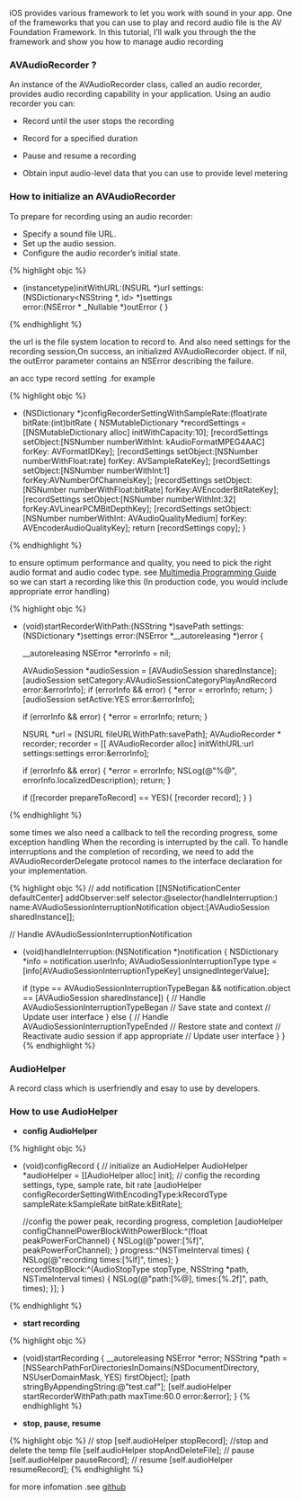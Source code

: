 ---
---

iOS provides various framework to let you work with sound in your app. One of the frameworks that you can use to play and record audio file is the AV Foundation Framework. In this tutorial, I’ll walk you through the  the framework and show you how to manage audio recording

### AVAudioRecorder ?
An instance of the AVAudioRecorder class, called an audio recorder, provides audio recording capability in your application. Using an audio recorder you can:

- Record until the user stops the recording

- Record for a specified duration

- Pause and resume a recording

- Obtain input audio-level data that you can use to provide level metering
 
### How to initialize an AVAudioRecorder

To prepare for recording using an audio recorder:

- Specify a sound file URL.
- Set up the audio session.
- Configure the audio recorder’s initial state.


{% highlight objc %}

- (instancetype)initWithURL:(NSURL *)url 
                   settings:(NSDictionary<NSString *, id> *)settings  
                      error:(NSError * _Nullable *)outError {
}

{% endhighlight %}

the url is the file system location to record to. And also need settings for the recording session,On success, an initialized AVAudioRecorder object. If nil, the outError parameter contains an NSError describing the failure.

an acc type record setting .for example

{% highlight objc %}

- (NSDictionary *)configRecorderSettingWithSampleRate:(float)rate
                                              bitRate:(int)bitRate {
    NSMutableDictionary *recordSettings = [[NSMutableDictionary alloc] initWithCapacity:10];
    [recordSettings setObject:[NSNumber numberWithInt: kAudioFormatMPEG4AAC] forKey: AVFormatIDKey];
    [recordSettings setObject:[NSNumber numberWithFloat:rate] forKey: AVSampleRateKey];
    [recordSettings setObject:[NSNumber numberWithInt:1] forKey:AVNumberOfChannelsKey];
    [recordSettings setObject:[NSNumber numberWithFloat:bitRate] forKey:AVEncoderBitRateKey];
    [recordSettings setObject:[NSNumber numberWithInt:32] forKey:AVLinearPCMBitDepthKey];
    [recordSettings setObject:[NSNumber numberWithInt: AVAudioQualityMedium] forKey: AVEncoderAudioQualityKey];
    return  [recordSettings copy];
}

{% endhighlight %}   

to ensure optimum performance and quality, you need to pick the right audio format and audio codec type. see  [Multimedia Programming Guide](https://developer.apple.com/library/prerelease/content/documentation/AudioVideo/Conceptual/MultimediaPG/UsingAudio/UsingAudio.html)             
so we can start a recording like this (In production code, you would include appropriate error handling)
                      
{% highlight objc %}

- (void)startRecorderWithPath:(NSString *)savePath
                     settings:(NSDictionary  *)settings
                        error:(NSError *__autoreleasing *)error {
    
    __autoreleasing NSError *errorInfo = nil;
    
    AVAudioSession *audioSession = [AVAudioSession sharedInstance];
    [audioSession setCategory:AVAudioSessionCategoryPlayAndRecord error:&errorInfo];
    if (errorInfo && error) {
        *error = errorInfo;
        return;
    }
    [audioSession setActive:YES error:&errorInfo];
    
    if (errorInfo && error) {
        *error = errorInfo;
        return;
    }
    
    
    
    NSURL *url = [NSURL fileURLWithPath:savePath];
    AVAudioRecorder * recorder;
    recorder = [[ AVAudioRecorder alloc]
                initWithURL:url
                settings:settings
                error:&errorInfo];
    
    if (errorInfo && error) {
        *error = errorInfo;
        NSLog(@"%@", errorInfo.localizedDescription);
        return;
    }
    
    if ([recorder prepareToRecord] == YES){
        [recorder record];
    }
}

{% endhighlight %} 


some times we also need a callback to tell the recording progress, some exception handling When the recording is interrupted by the call.
To handle interruptions and the completion of recording, we need to add the AVAudioRecorderDelegate protocol names to the interface declaration for your implementation.

{% highlight objc %}
// add notification
[[NSNotificationCenter defaultCenter]
     addObserver:self
     selector:@selector(handleInterruption:)
     name:AVAudioSessionInterruptionNotification
     object:[AVAudioSession sharedInstance]];
     
// Handle AVAudioSessionInterruptionNotification
- (void)handleInterruption:(NSNotification *)notification {
    NSDictionary *info = notification.userInfo;
    AVAudioSessionInterruptionType type =
    [info[AVAudioSessionInterruptionTypeKey] unsignedIntegerValue];
    
    if (type == AVAudioSessionInterruptionTypeBegan && notification.object == [AVAudioSession sharedInstance]) {
        // Handle AVAudioSessionInterruptionTypeBegan
        // Save state and context
        // Update user interface
    } else {
        // Handle AVAudioSessionInterruptionTypeEnded
        // Restore state and context
        // Reactivate audio session if app appropriate
        // Update user interface
    }
}
{% endhighlight %} 

### AudioHelper

 A record class which is userfriendly and esay to use by developers.  

### How to use AudioHelper

- **config AudioHelper**

{% highlight objc %}
- (void)configRecord {
    // initialize an AudioHelper
    AudioHelper *audioHelper = [[AudioHelper alloc] init];
    // config the recording settings, type, sample rate, bit rate
    [audioHelper configRecorderSettingWithEncodingType:kRecordType sampleRate:kSampleRate bitRate:kBitRate];
    
    //config the power peak, recording progress, completion
    [audioHelper
     configChannelPowerBlockWithPowerBlock:^(float peakPowerForChannel) {
         NSLog(@"power:[%f]", peakPowerForChannel);
     }
     progress:^(NSTimeInterval times) {
         NSLog(@"recording times:[%lf]", times);
     }
     recordStopBlock:^(AudioStopType stopType, NSString *path, NSTimeInterval times) {
         NSLog(@"path:[%@], times:[%.2f]", path, times);
     }];
}

{% endhighlight %} 

- **start recording**

{% highlight objc %}
- (void)startRecording {
    __autoreleasing NSError *error;
    NSString *path = [NSSearchPathForDirectoriesInDomains(NSDocumentDirectory, NSUserDomainMask, YES) firstObject];
    [path stringByAppendingString:@"test.caf"];
    [self.audioHelper startRecorderWithPath:path maxTime:60.0 error:&error];
}
{% endhighlight %} 


- **stop, pause, resume**

{% highlight objc %}
// stop
[self.audioHelper stopRecord];
//stop and delete the temp file
[self.audioHelper stopAndDeleteFile];
// pause
[self.audioHelper pauseRecord];
// resume
[self.audioHelper resumeRecord];
{% endhighlight %} 


for more infomation .see [github](https://github.com/imnotok/AudioHelper)



